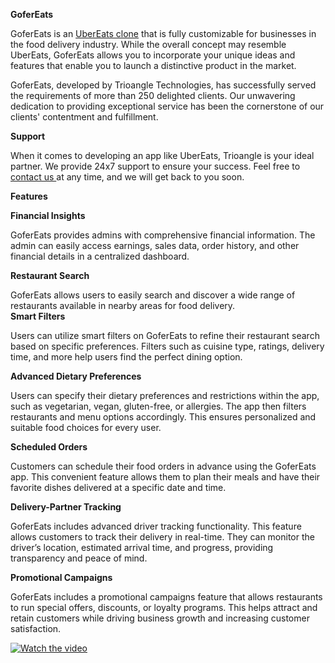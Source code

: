 <b>GoferEats</b>

GoferEats is an <a href="https://www.trioangle.com/ubereats-clone/">UberEats clone</a> that is fully customizable for businesses in the food delivery industry. While the overall concept may resemble UberEats, GoferEats allows you to incorporate your unique ideas and features that enable you to launch a distinctive product in the market. 

GoferEats, developed by Trioangle Technologies, has successfully served the requirements of more than 250 delighted clients. Our unwavering dedication to providing exceptional service has been the cornerstone of our clients' contentment and fulfillment.

<b>Support</b>

When it comes to developing an app like UberEats, Trioangle is your ideal partner. We provide 24x7 support to ensure your success. Feel free to <a href="sales@trioangle.com"> contact us </a> at any time, and we will get back to you soon.

<b>Features</b>

<b>Financial Insights</b>

GoferEats provides admins with comprehensive financial information. The admin can easily access earnings, sales data, order history, and other financial details in a centralized dashboard. 

<b>Restaurant Search</b>

GoferEats allows users to easily search and discover a wide range of restaurants available in nearby areas for food delivery.  
<b>Smart Filters</b>

Users can utilize smart filters on GoferEats to refine their restaurant search based on specific preferences. Filters such as cuisine type, ratings, delivery time, and more help users find the perfect dining option. 

<b>Advanced Dietary Preferences</b>

Users can specify their dietary preferences and restrictions within the app, such as vegetarian, vegan, gluten-free, or allergies. The app then filters restaurants and menu options accordingly. This ensures personalized and suitable food choices for every user. 

<b>Scheduled Orders</b>

Customers can schedule their food orders in advance using the GoferEats app. This convenient feature allows them to plan their meals and have their favorite dishes delivered at a specific date and time. 

<b>Delivery-Partner Tracking</b>

GoferEats includes advanced driver tracking functionality. This feature allows customers to track their delivery in real-time. They can monitor the driver’s location, estimated arrival time, and progress, providing transparency and peace of mind. 

<b>Promotional Campaigns</b>

GoferEats includes a promotional campaigns feature that allows restaurants to run special offers, discounts, or loyalty programs. This helps attract and retain customers while driving business growth and increasing customer satisfaction. 

[![Watch the video](https://i.imgur.com/CcZwfdY.jpg)](https://youtu.be/8vKMEFcY9wg)
